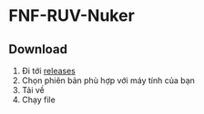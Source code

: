 # FNF-RUV-Nuker

## Download
1. Đi tới [releases](https://github.com/tat2008/FNF-RUV-Nuker/releases)
2. Chọn phiên bản phù hợp với máy tính của bạn
3. Tải về
4. Chạy file
